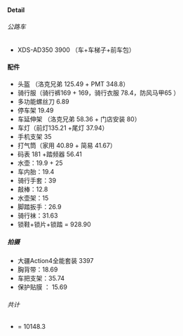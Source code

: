 #### Detail

###### 公路车 

- XDS-AD350 3900 （车+车梯子+前车包）

#### 配件

- 头盔 （洛克兄弟 125.49 + PMT 348.8）
- 骑行服（骑行裤169 + 169，骑行衣服 78.4，防风马甲65 ）
- 多功能螺丝刀 6.89
- 停车架 19.49
- 车延伸架 （洛克兄弟 58.36 + 门店安装 80）
- 车灯（前灯135.21 +尾灯 37.94）
- 手机支架 35
- 打气筒（家用 40.89 + 简易 41.67）
- 码表 181 +踏频器 56.41
- 水壶：19.9 + 25
- 车内胎：19.4
- 骑行手套：39
- 敲棒：12.8
- 水壶架：15
- 脚踏扳手：26.9
- 骑行袜：31.63
- 锁鞋+锁片+锁踏 = 928.90

##### 拍摄

- 大疆Action4全能套装 3397
- 胸背带：18.69
- 车把支架：35.74
- 保护贴膜 ： 15.69

###### 共计

- = 10148.3

 